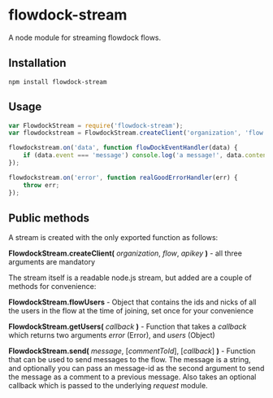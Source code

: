 flowdock-stream
===============

A node module for streaming flowdock flows.

Installation
------------

`npm install flowdock-stream`

Usage
-----

```js
var FlowdockStream = require('flowdock-stream');
var flowdockstream = FlowdockStream.createClient('organization', 'flow', 'apikey');

flowdockstream.on('data', function flowDockEventHandler(data) {
    if (data.event === 'message') console.log('a message!', data.content);
});

flowdockstream.on('error', function realGoodErrorHandler(err) {
    throw err;
});
```

Public methods
--------------

A stream is created with the only exported function as follows:


__FlowdockStream.createClient(__ *organization*, *flow*, *apikey* __)__
    - all three arguments are mandatory


The stream itself is a readable node.js stream, but added are a couple of methods for convenience:

__FlowdockStream.flowUsers__
    - Object that contains the ids and nicks of all the users in the flow at the time of joining, set once for your convenience


__FlowdockStream.getUsers(__ *callback* __)__
    - Function that takes a *callback* which returns two arguments *error* (Error), and *users* (Object)


__FlowdockStream.send(__ *message*, [*commentToId*], [*callback*] __)__
    - Function that can be used to send messages to the flow. The message is a string, and optionally you can pass an message-id as the second argument to send the message as a comment to a previous message. Also takes an optional callback which is passed to the underlying *request* module.
